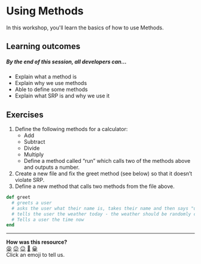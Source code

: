 # Using Methods

In this workshop, you'll learn the basics of how to use Methods.

## Learning outcomes

##### By the end of this session, all developers can...
- Explain what a method is
- Explain why we use methods
- Able to define some methods
- Explain what SRP is and why we use it

## Exercises
1. Define the following methods for a calculator:
    - Add
    - Subtract
    - Divide 
    - Multiply
    - Define a method called “run” which calls two of the methods above and outputs a number. 
2. Create a new file and fix the greet method (see below) so that it doesn’t violate SRP.
3. Define a new method that calls two methods from the file above.

```ruby
def greet
  # greets a user
  # asks the user what their name is, takes their name and then says "user_name, it's lovely to meet you!"	
  # tells the user the weather today - the weather should be randomly chosen and there should be 3 options 
  # Tells a user the time now
end
``` 

<!-- BEGIN GENERATED SECTION DO NOT EDIT -->

---

**How was this resource?**  
[😫](https://airtable.com/shrUJ3t7KLMqVRFKR?prefill_Repository=skills-workshops&prefill_File=programming_fundamentals/methods/readme.md&prefill_Sentiment=😫) [😕](https://airtable.com/shrUJ3t7KLMqVRFKR?prefill_Repository=skills-workshops&prefill_File=programming_fundamentals/methods/readme.md&prefill_Sentiment=😕) [😐](https://airtable.com/shrUJ3t7KLMqVRFKR?prefill_Repository=skills-workshops&prefill_File=programming_fundamentals/methods/readme.md&prefill_Sentiment=😐) [🙂](https://airtable.com/shrUJ3t7KLMqVRFKR?prefill_Repository=skills-workshops&prefill_File=programming_fundamentals/methods/readme.md&prefill_Sentiment=🙂) [😀](https://airtable.com/shrUJ3t7KLMqVRFKR?prefill_Repository=skills-workshops&prefill_File=programming_fundamentals/methods/readme.md&prefill_Sentiment=😀)  
Click an emoji to tell us.

<!-- END GENERATED SECTION DO NOT EDIT -->
